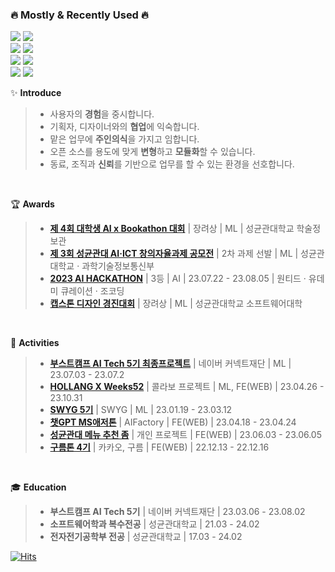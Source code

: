 <div align=left> 

<!-- \![header](https://capsule-render.vercel.app/api?type=waving&color=gradient&customColorList=4&height=300&section=header&text=Be%20a%20Developer&fontSize=70&desc=not%20a%20coder) -->
 
<!-- ## Be a Developer, not a coder -->

### **🔥 Mostly & Recently Used 🔥**
<p>   
	<img src="https://img.shields.io/badge/Python-00599C?style=for-the-badge&logo=Python&logoColor=white">
	<img src="https://img.shields.io/badge/PyTorch-EE4C2C?style=for-the-badge&logo=PyTorch&logoColor=white"></br>
 	<img src="https://img.shields.io/badge/Amazon%20EC2-FF9900?style=for-the-badge&logo=Amazon%20EC2&logoColor=white">
	<img src="https://img.shields.io/badge/Docker-2496ED?style=for-the-badge&logo=Docker&logoColor=white"></br>
	<img src="https://img.shields.io/badge/TypeScript-3178C6?style=for-the-badge&logo=TypeScript&logoColor=white">
	<img src="https://img.shields.io/badge/React-61DAFB?style=for-the-badge&logo=React&logoColor=white"></br>
 	<img src="https://img.shields.io/badge/FastAPI-009688?style=for-the-badge&logo=FastAPI&logoColor=white">
	<img src="https://img.shields.io/badge/Amazon RDS-527FFF?style=for-the-badge&logo=Amazon RDS&logoColor=white"></br>
</p>

✨ **Introduce**
> - 사용자의 **경험**을 중시합니다.
> - 기획자, 디자이너와의 **협업**에 익숙합니다.
> - 맡은 업무에 **주인의식**을 가지고 임합니다.
> - 오픈 소스를 용도에 맞게 **변형**하고 **모듈화**할 수 있습니다.
> - 동료, 조직과 **신뢰**를 기반으로 업무를 할 수 있는 환경을 선호합니다.
</br>

🏆 **Awards**
> - [**제 4회 대학생 AI x Bookathon 대회**](https://github.com/JLake310/Bookathon_4th_Jagga) | 장려상 | ML | 성균관대학교 학술정보관
> - [**제 3회 성균관대 AI·ICT 창의자율과제 공모전**](http://naver.me/xFrmZQnl) | 2차 과제 선발 | ML | 성균관대학교 · 과학기술정보통신부
> - [**2023 AI HACKATHON**](https://drive.google.com/file/d/1Q4mopEod2WrYTT0ewiFGCe-DdGOUbiwz/view?usp=sharing) | 3등 | AI | 23.07.22 - 23.08.05 | 원티드 · 유데미 큐레이션 · 조코딩
> - [**캡스톤 디자인 경진대회**](https://github.com/JLake310/FindColorProject) | 장려상 | ML | 성균관대학교 소프트웨어대학
</br>

📌 **Activities**
> - [**부스트캠프 AI Tech 5기 최종프로젝트**](https://github.com/JLake310/level3_nlp_finalproject-nlp-07) | 네이버 커넥트재단 | ML | 23.07.03 - 23.07.2
> - [**HOLLANG X Weeks52**](https://hollang-weeks52.swygbro.com/) | 콜라보 프로젝트 | ML, FE(WEB) | 23.04.26 - 23.10.31
> - [**SWYG 5기**](https://github.com/swyg-goorm/swyg_RecSys) | SWYG | ML | 23.01.19 - 23.03.12
> - [**챗GPT MS애저톤**](https://github.com/MOKY4/um-oh-ah-yeh-frontend) | AIFactory | FE(WEB) | 23.04.18 - 23.04.24
> - [**성균관대 메뉴 추천 좀**](https://skku-me-choo.vercel.app/) | 개인 프로젝트 | FE(WEB) | 23.06.03 - 23.06.05
> - [**구름톤 4기**](https://github.com/Levains-house/levains-frontend) | 카카오, 구름 | FE(WEB) | 22.12.13 - 22.12.16
<!-- > - [**SKKUPORTER**](https://github.com/JLake310/SKKUporter-front) | 소프트웨어공학개론 | FE(APP) | 22.10.02 - 22.11.28 -->
<!-- > - **22년 동계 알고리즘 특강** | 삼성 SDS | 22.01.03 - 22.01.14 -->
</br>


🎓 **Education**
> - **부스트캠프 AI Tech 5기** | 네이버 커넥트재단 | 23.03.06 - 23.08.02
> - **소프트웨어학과 복수전공** | 성균관대학교 | 21.03 - 24.02
> - **전자전기공학부 전공** | 성균관대학교 | 17.03 - 24.02


<!-- [![Hits](https://hits.seeyoufarm.com/api/count/incr/badge.svg?url=https%3A%2F%2Fgithub.com%2FJLake310&count_bg=%23575BC0&title_bg=%23555555&icon=&icon_color=%23E7E7E7&title=hits&edge_flat=false)](https://hits.seeyoufarm.com)
 -->
 
 [![Hits](https://hits.seeyoufarm.com/api/count/incr/badge.svg?url=https%3A%2F%2Fgithub.com%2FJLake310&count_bg=%2379C83D&title_bg=%23555555&icon=&icon_color=%23E7E7E7&title=hits&edge_flat=false)](https://hits.seeyoufarm.com)
 
<!-- ✏️ **Backjoon PS**
 
> [![Solved.ac
프로필](http://mazassumnida.wtf/api/generate_badge?boj=k0310kjy)](https://solved.ac/k0310kjy)
 -->

</div>
<!-- 	
#### ✅ Used At Least Once ✅
<p>
 	<img src="https://img.shields.io/badge/Flutter-02569B?style=for-the-badge&logo=Flutter&logoColor=white">
	<img src="https://img.shields.io/badge/React%20Native-61DAFB?style=for-the-badge&logo=React&logoColor=white">
	<img src="https://img.shields.io/badge/Keras-D00000?style=for-the-badge&logo=Keras&logoColor=white">
	<img src="https://img.shields.io/badge/C++-00599C?style=flat-square&logo=C%2B%2B&logoColor=white">
	<img src="https://img.shields.io/badge/Figma-F24E1E?style=flat-square&logo=Figma&logoColor=white">
	<img src="https://img.shields.io/badge/Firebase-FFCA28?style=flat-square&logo=Firebase&logoColor=white"></br>
	<img src="https://img.shields.io/badge/C-A8B9CC?style=flat-square&logo=C&logoColor=white">
	<img src="https://img.shields.io/badge/Java-007396?style=flat-square&logo=java&logoColor=white">
	<img src="https://img.shields.io/badge/Adobe%20Photoshop-31A8FF?style=flat-square&logo=Adobe%20Photoshop&logoColor=white"></br>
	<img src="https://img.shields.io/badge/Flutter-02569B?style=flat-square&logo=Flutter&logoColor=white">	
	<img src="https://img.shields.io/badge/Expo-000020?style=flat-square&logo=Expo&logoColor=white">
	<img src="https://img.shields.io/badge/Android%20Studio-3DDC84?style=flat-square&logo=Android%20Studio&logoColor=white"></br>
	<img src="https://img.shields.io/badge/HTML-E34F26?style=flat-square&logo=HTML5&logoColor=white">
	<img src="https://img.shields.io/badge/CSS-1572B6?style=flat-square&logo=CSS3&logoColor=white">
	<img src="https://img.shields.io/badge/JavaScript-F7DF1E?style=flat-square&logo=JavaScript&logoColor=white"></br>
	<img src="https://img.shields.io/badge/Amazon%20EC2-FF9900?style=flat-square&logo=Amazon%20EC2&logoColor=white">	
	<img src="https://img.shields.io/badge/Linux-FCC624?style=flat-square&logo=Linux&logoColor=white">
	<img src="https://img.shields.io/badge/MySQL-4479A1?style=flat-square&logo=MySQL&logoColor=white"></br>
	<img src="https://img.shields.io/badge/CentOS-262577?style=flat-square&logo=CentOS&logoColor=white">	
	<img src="https://img.shields.io/badge/Node.js-339933?style=flat-square&logo=Node.js&logoColor=white">
	<img src="https://img.shields.io/badge/scikit%20learn-F7931E?style=flat-square&logo=scikit-learn&logoColor=white"></br>
	<img src="https://img.shields.io/badge/Raspberry%20Pi-A22846?style=flat-square&logo=Raspberry%20Pi&logoColor=white">
	<img src="https://img.shields.io/badge/Arduino-00979D?style=flat-square&logo=Arduino&logoColor=white">
</p>

 -->
<!-- [![Anurag's GitHub stats](https://github-readme-stats.vercel.app/api?username=JLake310)](https://github.com/anuraghazra/github-readme-stats) -->

<!-- ![Top Langs](https://github-readme-stats.vercel.app/api/top-langs/?username=JLake310&langs_count=8&hide=&layout=compact&theme=dracula) -->
